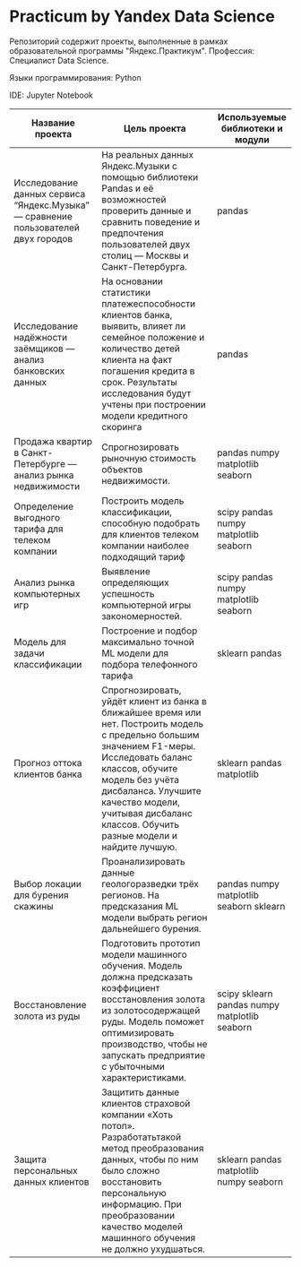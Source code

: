 #  Practicum by Yandex Data Science
Репозиторий содержит проекты, выполненные  в рамках образовательной программы "Яндекс.Практикум". 
Профессия: Специалист Data Science.

Языки программирования: Python

IDE: Jupyter Notebook

	
 Название проекта| Цель проекта |Используемые библиотеки и модули
----------------|--------------|---------------------------
Исследование данных сервиса “Яндекс.Музыка” — сравнение пользователей двух городов |На реальных данных Яндекс.Музыки c помощью библиотеки Pandas и её возможностей проверить данные и сравнить поведение и предпочтения пользователей двух столиц — Москвы и Санкт-Петербурга.|pandas|   
Исследование надёжности заёмщиков — анализ банковских данных| На основании статистики платежеспособности клиентов банка, выявить, влияет ли семейное положение и количество детей клиента на факт погашения кредита в срок. Результаты исследования будут учтены при построении модели кредитного скоринга|pandas
Продажа квартир в Санкт-Петербурге — анализ рынка недвижимости|	Спрогнозировать рыночную стоимость объектов недвижимости.|pandas numpy matplotlib seaborn
Определение выгодного тарифа для телеком компании|Построить модель классификации, способную подобрать для клиентов телеком компании наиболее подходящий тариф|	scipy pandas numpy matplotlib seaborn
Анализ рынка компьютерных игр|	Выявление определяющих успешность компьютерной игры закономерностей.|	scipy pandas numpy matplotlib seaborn
Модель для задачи классификации| Построение и подбор максимально точной ML модели для подбора телефонного тарифа|	sklearn pandas
Прогноз оттока клиентов банка|	Спрогнозировать, уйдёт клиент из банка в ближайшее время или нет. Построить модель с предельно большим значением F1-меры. Исследовать баланс классов, обучите модель без учёта дисбаланса. Улучшите качество модели, учитывая дисбаланс классов. Обучить разные модели и найдите лучшую.|sklearn pandas matplotlib
Выбор локации для бурения скажины|Проанализировать данные геологоразведки трёх регионов. На предсказания ML модели выбрать регион дальнейшего бурения.|	pandas numpy matplotlib seaborn sklearn
Восстановление золота из руды|	Подготовить прототип модели машинного обучения.  Модель должна предсказать коэффициент восстановления золота из золотосодержащей руды. Модель поможет оптимизировать производство, чтобы не запускать предприятие с убыточными характеристиками.|scipy sklearn pandas numpy matplotlib seaborn
Защита персональных данных клиентов|Защитить данные клиентов страховой компании «Хоть потоп». Разработатьтакой метод преобразования данных, чтобы по ним было сложно восстановить персональную информацию. При преобразовании качество моделей машинного обучения не должно ухудшаться.|sklearn pandas matplotlib numpy seaborn
